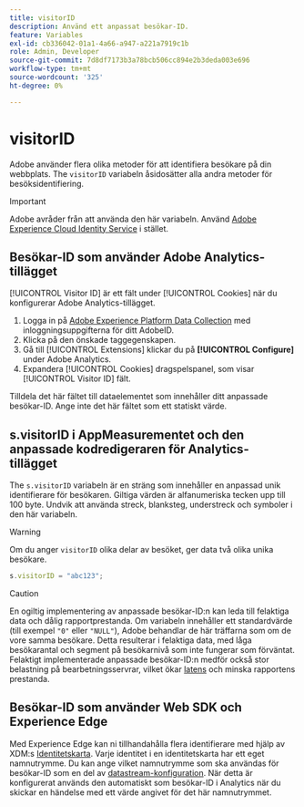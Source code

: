 ```yaml
---
title: visitorID
description: Använd ett anpassat besökar-ID.
feature: Variables
exl-id: cb336042-01a1-4a66-a947-a221a7919c1b
role: Admin, Developer
source-git-commit: 7d8df7173b3a78bcb506cc894e2b3deda003e696
workflow-type: tm+mt
source-wordcount: '325'
ht-degree: 0%

---
```


# visitorID

Adobe använder flera olika metoder för att identifiera besökare på din webbplats. The `visitorID` variabeln åsidosätter alla andra metoder för besöksidentifiering.

>[!IMPORTANT]
>
>Adobe avråder från att använda den här variabeln. Använd [Adobe Experience Cloud Identity Service](https://experienceleague.adobe.com/docs/id-service/using/home.html) i stället.

## Besökar-ID som använder Adobe Analytics-tillägget

[!UICONTROL Visitor ID] är ett fält under [!UICONTROL Cookies] när du konfigurerar Adobe Analytics-tillägget.

1. Logga in på [Adobe Experience Platform Data Collection](https://experience.adobe.com/data-collection) med inloggningsuppgifterna för ditt AdobeID.
2. Klicka på den önskade taggegenskapen.
3. Gå till [!UICONTROL Extensions] klickar du på **[!UICONTROL Configure]** under Adobe Analytics.
4. Expandera [!UICONTROL Cookies] dragspelspanel, som visar [!UICONTROL Visitor ID] fält.

Tilldela det här fältet till dataelementet som innehåller ditt anpassade besökar-ID. Ange inte det här fältet som ett statiskt värde.

## s.visitorID i AppMeasurementet och den anpassade kodredigeraren för Analytics-tillägget

The `s.visitorID` variabeln är en sträng som innehåller en anpassad unik identifierare för besökaren. Giltiga värden är alfanumeriska tecken upp till 100 byte. Undvik att använda streck, blanksteg, understreck och symboler i den här variabeln.

>[!WARNING]
>
>Om du anger `visitorID` olika delar av besöket, ger data två olika unika besökare.

```js
s.visitorID = "abc123";
```

>[!CAUTION]
>
>En ogiltig implementering av anpassade besökar-ID:n kan leda till felaktiga data och dålig rapportprestanda. Om variabeln innehåller ett standardvärde (till exempel `"0"` eller `"NULL"`), Adobe behandlar de här träffarna som om de vore samma besökare. Detta resulterar i felaktiga data, med låga besökarantal och segment på besökarnivå som inte fungerar som förväntat. Felaktigt implementerade anpassade besökar-ID:n medför också stor belastning på bearbetningsservrar, vilket ökar [latens](/help/technotes/latency.md) och minska rapportens prestanda.

## Besökar-ID som använder Web SDK och Experience Edge

Med Experience Edge kan ni tillhandahålla flera identifierare med hjälp av XDM:s [Identitetskarta](https://experienceleague.adobe.com/docs/experience-platform/edge/identity/overview.html?lang=en#using-identitymap). Varje identitet i en identitetskarta har ett eget namnutrymme. Du kan ange vilket namnutrymme som ska användas för besökar-ID som en del av [datastream-konfiguration](https://experienceleague.adobe.com/docs/experience-platform/datastreams/configure.html?lang=en#analytics). När detta är konfigurerat används den automatiskt som besökar-ID i Analytics när du skickar en händelse med ett värde angivet för det här namnutrymmet.
